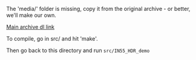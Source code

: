 The 'media/' folder is missing, copy it from the original archive - or better, we'll make our own.

[Main archive dl link](http://www.smetz.fr/?page_id=83)

To compile, go in src/ and hit 'make'.

Then go back to this directory and run `src/IN55_HDR_demo`
